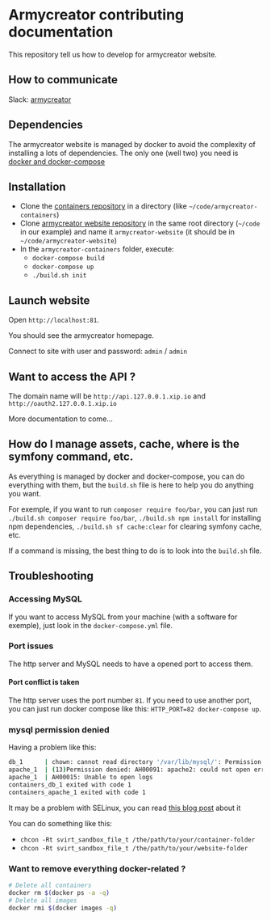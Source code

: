 Armycreator contributing documentation 
============

This repository tell us how to develop for armycreator website.

## How to communicate
Slack: [armycreator](https://armycreator.slack.com/)

## Dependencies
The armycreator website is managed by docker to avoid the complexity of installing a lots of dependencies.
The only one (well two) you need is [docker and docker-compose](https://docs.docker.com/compose/install/)

## Installation

* Clone the [containers repository](https://github.com/armycreator/containers) in a directory (like `~/code/armycreator-containers`)
* Clone [armycreator website repository](https://github.com/armycreator/armycreator-website) in the same root directory (`~/code` in our example) and name it `armycreator-website` (it should be in `~/code/armycreator-website`)
* In the `armycreator-containers` folder, execute:
  * `docker-compose build`
  * `docker-compose up`
  * `./build.sh init`

## Launch website
Open `http://localhost:81`.

You should see the armycreator homepage.

Connect to site with user and password: `admin` / `admin`

## Want to access the API ?
The domain name will be `http://api.127.0.0.1.xip.io` and `http://oauth2.127.0.0.1.xip.io`

More documentation to come...

## How do I manage assets, cache, where is the symfony command, etc.
As everything is managed by docker and docker-compose, you can do everything with them, but the `build.sh` file is here to help you do anything you want.

For exemple, if you want to run `composer require foo/bar`, you can just run `./build.sh composer require foo/bar`, `./build.sh npm install` for installing npm dependencies, `./build.sh sf cache:clear` for clearing symfony cache, etc.

If a command is missing, the best thing to do is to look into the `build.sh` file.


## Troubleshooting
### Accessing MySQL
If you want to access MySQL from your machine (with a software for exemple), just look in the `docker-compose.yml` file.

### Port issues
The http server and MySQL needs to have a opened port to access them.

#### Port conflict is taken
The http server uses the port number `81`.
If you need to use another port, you can just run docker compose like this: `HTTP_PORT=82 docker-compose up`.


### mysql permission denied
Having a problem like this:
```sh
db_1      | chown: cannot read directory '/var/lib/mysql/': Permission denied
apache_1  | (13)Permission denied: AH00091: apache2: could not open error log file /var/log/apache2/error.log.
apache_1  | AH00015: Unable to open logs
containers_db_1 exited with code 1
containers_apache_1 exited with code 1
```

It may be a problem with SELinux, you can read [this blog post](http://www.projectatomic.io/blog/2015/06/using-volumes-with-docker-can-cause-problems-with-selinux/) about it

You can do something like this:
  * `chcon -Rt svirt_sandbox_file_t /the/path/to/your/container-folder`
  * `chcon -Rt svirt_sandbox_file_t /the/path/to/your/website-folder`
  
### Want to remove everything docker-related ?
```sh
# Delete all containers
docker rm $(docker ps -a -q)
# Delete all images
docker rmi $(docker images -q)
```
